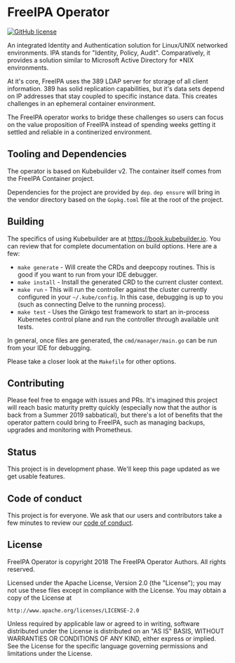 # FreeIPA Operator
[![GitHub license][license-badge]](LICENSE)

An integrated Identity and Authentication solution for Linux/UNIX networked environments. IPA stands for "Identity, Policy, Audit".
Comparatively, it provides a solution similar to Microsoft Active Directory for *NIX environments.

At it's core, FreeIPA uses the 389 LDAP server for storage of all client information. 389 has solid replication capabilities,
but it's data sets depend on IP addresses that stay coupled to specific instance data. This creates challenges in an ephemeral 
container environment. 

The FreeIPA operator works to bridge these challenges so users can focus on the value proposition of FreeIPA instead
of spending weeks getting it settled and reliable in a continerized environment. 

## Tooling and Dependencies

The operator is based on Kubebuilder v2. The container itself comes from the FreeIPA Container project. 

Dependencies for the project are provided by `dep`. `dep ensure` will bring in the vendor directory based on the `Gopkg.toml`
file at the root of the project. 

## Building
The specifics of using Kubebuilder are at https://book.kubebuilder.io. You can review that for complete documentation
on build options. Here are a few:
* `make generate` - Will create the CRDs and deepcopy routines. This is good if you want to run from your IDE debugger.
* `make install` - Install the generated CRD to the current cluster context.
* `make run` - This will run the controller against the cluster currently configured in your `~/.kube/config`. In this case,
debugging is up to you (such as connecting Delve to the running process).
* `make test` - Uses the Ginkgo test framework to start an in-process Kubernetes control plane and run the controller through available unit tests.

In general, once files are generated, the `cmd/manager/main.go` can be run from your IDE for debugging.

Please take a closer look at the `Makefile` for other options.

## Contributing

Please feel free to engage with issues and PRs. It's imagined this project will reach basic maturity pretty quickly (especially now that the author is back from a Summer 2019 sabbatical), but there's
a lot of benefits that the operator pattern could bring to FreeIPA, such as managing backups, upgrades and monitoring with 
Prometheus.   

## Status

This project is in development phase. We'll keep this page updated as we get usable features.

## Code of conduct

This project is for everyone. We ask that our users and contributors take a few
minutes to review our [code of conduct][coc].


## License

FreeIPA Operator is copyright 2018 The FreeIPA Operator Authors. All rights reserved.

Licensed under the Apache License, Version 2.0 (the "License"); you may not use
these files except in compliance with the License. You may obtain a copy of the
License at

    http://www.apache.org/licenses/LICENSE-2.0

Unless required by applicable law or agreed to in writing, software distributed
under the License is distributed on an "AS IS" BASIS, WITHOUT WARRANTIES OR
CONDITIONS OF ANY KIND, either express or implied. See the License for the
specific language governing permissions and limitations under the License.

<!-- refs -->
[coc]: https://github.com/linkerd/linkerd/wiki/Linkerd-code-of-conduct
[license-badge]: https://img.shields.io/github/license/linkerd/linkerd.svg
